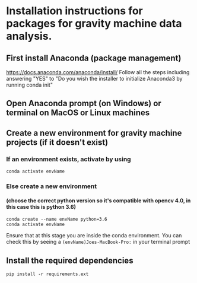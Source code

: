 # Installation instructions for packages for gravity machine data analysis.

## First install Anaconda (package management)

https://docs.anaconda.com/anaconda/install/
Follow all the steps including answering "YES" to "Do you wish the installer to initialize Anaconda3
by running conda init"

## Open Anaconda prompt (on Windows) or terminal on MacOS or Linux machines

## Create a new environment for gravity machine projects (if it doesn't exist)

### If an environment exists, activate by using

	conda activate envName

### Else create a new environment
#### (choose the correct python version so it's compatible with opencv 4.0, in this case this is python 3.6)
	conda create --name envName python=3.6 
	conda activate envName

Ensure that at this stage you are inside the conda environment. You can check this by seeing a `(envName)Joes-MacBook-Pro:` in your terminal prompt

## Install the required dependencies
	pip install -r requirements.ext
